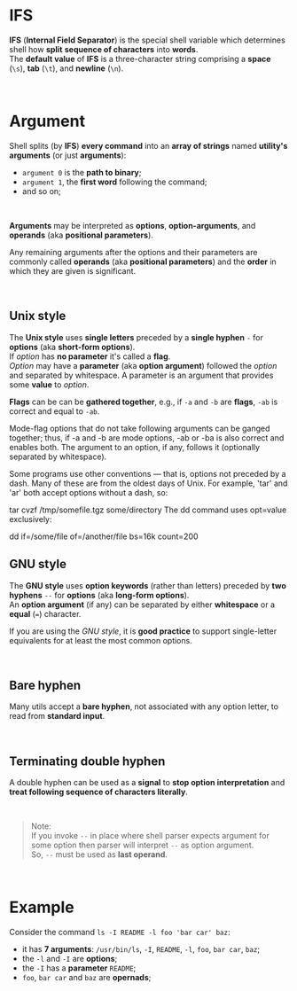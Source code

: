 # IFS
**IFS** (**Internal Field Separator**) is the special shell variable which determines shell how **split** **sequence of characters** into **words**.<br>
The **default value** of **IFS** is a three-character string comprising a **space** (`\s`), **tab** (`\t`), and **newline** (`\n`).<br>

<br>

# Argument
Shell splits (by **IFS**) **every command** into an **array of strings** named **utility's arguments** (or just **arguments**):
- `argument 0` is the **path to binary**;
- `argument 1`, the **first word** following the command;
- and so on;

<br>

**Arguments** may be interpreted as **options**, **option-arguments**, and **operands** (aka **positional parameters**).<br>

Any remaining arguments after the options and their parameters are commonly called **operands** (aka **positional parameters**) and the **order** in which they are given is significant.<br>

<br>

## Unix style
The **Unix style** uses **single letters** preceded by a **single hyphen** `-` for **options** (aka **short-form options**).<br>
If *option* has **no parameter** it's called a **flag**.<br>
*Option* may have a **parameter** (aka **option argument**) followed the *option* and separated by whitespace. A parameter is an argument that provides some **value** to *option*.<br>

**Flags** can be can be **gathered together**, e.g., if `-a` and `-b` are **flags**, `-ab` is correct and equal to `-ab`.<br>

Mode-flag options that do not take following arguments can be ganged together; thus, if -a and -b are mode options, -ab or -ba is also correct and enables both.
The argument to an option, if any, follows it (optionally separated by whitespace).


Some programs use other conventions — that is, options not preceded by a dash. Many of these are from the oldest days of Unix. For example, 'tar' and 'ar' both accept options without a dash, so:

tar cvzf /tmp/somefile.tgz some/directory
The dd command uses opt=value exclusively:

dd if=/some/file of=/another/file bs=16k count=200

## GNU style
The **GNU style** uses **option keywords** (rather than letters) preceded by **two hyphens** `--` for **options** (aka **long-form options**).<br>
An **option argument** (if any) can be separated by either **whitespace** or a **equal** (`=`) character.<br>

If you are using the *GNU style*, it is **good practice** to support single-letter equivalents for at least the most common options.<br>

<br>

## Bare hyphen
Many utils accept a **bare hyphen**, not associated with any option letter, to read from **standard input**.

<br>

## Terminating double hyphen
A double hyphen can be used as a **signal** to **stop option interpretation** and **treat following sequence of characters literally**.<br>

<br>

> Note:<br>
> If you invoke `--` in place where shell parser expects argument for some option then parser will interpret `--` as option argument.<br>
> So, `--` must be used as **last operand**.<br>

<br>

# Example
Consider the command `ls -I README -l foo 'bar car' baz`:
- it has **7 arguments**: `/usr/bin/ls`, `-I`, `README`, `-l`, `foo`, `bar car`, `baz`;
- the `-l` and `-I` are **options**;
- the `-I` has a **parameter** `README`;
- `foo`, `bar car` and `baz` are **opernads**;
